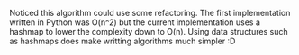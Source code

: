 Noticed this algorithm could use some refactoring.
The first implementation written in Python was O(n^2) but the current implementation uses a hashmap to lower the complexity down to O(n).
Using data structures such as hashmaps does make writting algorithms much simpler :D
